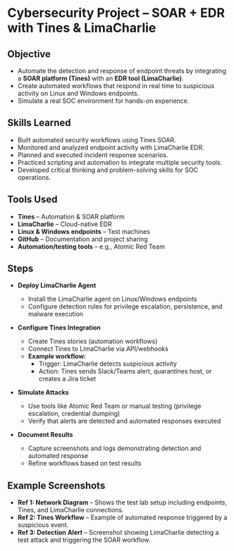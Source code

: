 # Cybersecurity Project – SOAR + EDR with Tines & LimaCharlie

## Objective
- Automate the detection and response of endpoint threats by integrating a **SOAR platform (Tines)** with an **EDR tool (LimaCharlie)**.
- Create automated workflows that respond in real time to suspicious activity on Linux and Windows endpoints.
- Simulate a real SOC environment for hands-on experience.

## Skills Learned
- Built automated security workflows using Tines SOAR.
- Monitored and analyzed endpoint activity with LimaCharlie EDR.
- Planned and executed incident response scenarios.
- Practiced scripting and automation to integrate multiple security tools.
- Developed critical thinking and problem-solving skills for SOC operations.

## Tools Used
- **Tines** – Automation & SOAR platform
- **LimaCharlie** – Cloud-native EDR
- **Linux & Windows endpoints** – Test machines
- **GitHub** – Documentation and project sharing
- **Automation/testing tools** – e.g., Atomic Red Team

## Steps
- **Deploy LimaCharlie Agent**
  - Install the LimaCharlie agent on Linux/Windows endpoints
  - Configure detection rules for privilege escalation, persistence, and malware execution

- **Configure Tines Integration**
  - Create Tines stories (automation workflows)
  - Connect Tines to LimaCharlie via API/webhooks
  - **Example workflow:**
    - Trigger: LimaCharlie detects suspicious activity
    - Action: Tines sends Slack/Teams alert, quarantines host, or creates a Jira ticket

- **Simulate Attacks**
  - Use tools like Atomic Red Team or manual testing (privilege escalation, credential dumping)
  - Verify that alerts are detected and automated responses executed

- **Document Results**
  - Capture screenshots and logs demonstrating detection and automated response
  - Refine workflows based on test results

## Example Screenshots
- **Ref 1: Network Diagram** – Shows the test lab setup including endpoints, Tines, and LimaCharlie connections.
- **Ref 2: Tines Workflow** – Example of automated response triggered by a suspicious event.
- **Ref 3: Detection Alert** – Screenshot showing LimaCharlie detecting a test attack and triggering the SOAR workflow.
